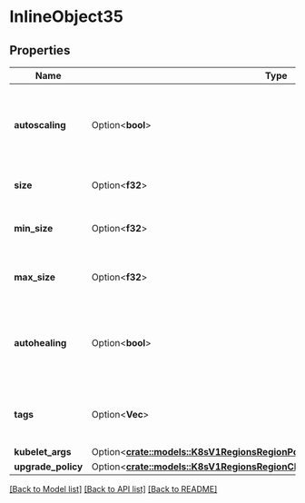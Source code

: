 # InlineObject35

## Properties

Name | Type | Description | Notes
------------ | ------------- | ------------- | -------------
**autoscaling** | Option<**bool**> | The new value for the enablement of autoscaling for the pool | [optional]
**size** | Option<**f32**> | The new size for the pool | [optional]
**min_size** | Option<**f32**> | The new minimun size for the pool | [optional]
**max_size** | Option<**f32**> | The new maximum size for the pool | [optional]
**autohealing** | Option<**bool**> | The new value for the enablement of autohealing for the pool | [optional]
**tags** | Option<**Vec<String>**> | The new tags associated with the pool | [optional]
**kubelet_args** | Option<[**crate::models::K8sV1RegionsRegionPoolsPoolIdKubeletArgs**](_k8s_v1_regions__region__pools__pool_id__kubelet_args.md)> |  | [optional]
**upgrade_policy** | Option<[**crate::models::K8sV1RegionsRegionClustersClusterIdPoolsUpgradePolicy**](_k8s_v1_regions__region__clusters__cluster_id__pools_upgrade_policy.md)> |  | [optional]

[[Back to Model list]](../README.md#documentation-for-models) [[Back to API list]](../README.md#documentation-for-api-endpoints) [[Back to README]](../README.md)


